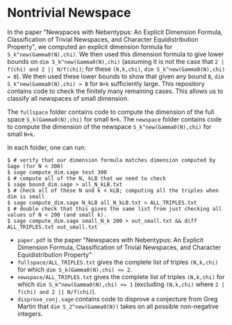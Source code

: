 # Nontrivial Newspace

In the paper "Newspaces with Nebentypus: An Explicit Dimension Formula, Classification of Trivial Newspaces, and Character Equidistribution Property", we computed an explicit dimension formula for `S_k^new(Gamma0(N),chi)`. We then used this dimension formula to give lower bounds on `dim S_k^new(Gamma0(N),chi)`  (assuming it is not the case that `2 | f(chi) and 2 || N/f(chi)`; for these `(N,k,chi)`, `dim S_k^new(Gamma0(N),chi) = 0`).
We then used these lower bounds to show that given any bound `B`, `dim S_k^new(Gamma0(N),chi) > B` for `N+k` sufficiently large.
This repository contains code to check the finitely many remaining cases. This allows us to classify all newspaces of small dimension.

The `fullspace` folder contains code to compute the dimension of the full space `S_k(Gamma0(N),chi)` for small `N+k`. The `newspace` folder contains code to compute the dimension of the newspace `S_k^new(Gamma0(N),chi)` for small `N+k`.

In each folder, one can run:
```
$ # verify that our dimension formula matches dimension computed by Sage (for N < 300)
$ sage compute_dim.sage test 300   
$ # compute all of the N, kLB that we need to check
$ sage bound_dim.sage > all_N_kLB.txt   
$ # check all of these N and k < kLB; computing all the triples when dim is small
$ sage compute_dim.sage N_kLB all_N_kLB.txt > ALL_TRIPLES.txt
$ # double check that this gives the same list from just checking all values of N < 200 (and small k).
$ sage compute_dim.sage small_N_k 200 > out_small.txt && diff ALL_TRIPLES.txt out_small.txt
```

- `paper.pdf` is the paper "Newspaces with Nebentypus: An Explicit Dimension Formula, Classification of Trivial Newspaces, and Character Equidistribution Property"
- `fullspace/ALL_TRIPLES.txt` gives the complete list of triples `(N,k,chi)` for which `dim S_k(Gamma0(N),chi) <= 2`.
- `newspace/ALL_TRIPLES.txt` gives the complete list of triples `(N,k,chi)` for which `dim S_k^new(Gamma0(N),chi) <= 1` (excluding `(N,k,chi)` where `2 | f(chi) and 2 || N/f(chi)`).
- `disprove_conj.sage` contains code to disprove a conjecture from Greg Martin that `dim S_2^new(Gamma0(N))` takes on all possible non-negative integers.
 
